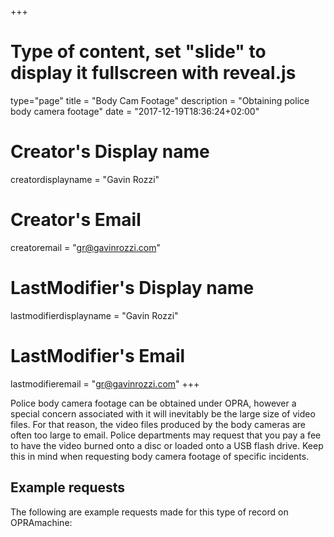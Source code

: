 +++
# Type of content, set "slide" to display it fullscreen with reveal.js
type="page"
title = "Body Cam Footage"
description = "Obtaining police body camera footage"
date = "2017-12-19T18:36:24+02:00"
# Creator's Display name
creatordisplayname = "Gavin Rozzi"
# Creator's Email
creatoremail = "gr@gavinrozzi.com"
# LastModifier's Display name
lastmodifierdisplayname = "Gavin Rozzi"
# LastModifier's Email
lastmodifieremail = "gr@gavinrozzi.com"
+++

Police body camera footage can be obtained under OPRA, however a special concern associated with it will inevitably be the large size of video files. For that reason, the video files produced by the body cameras are often too large to email. Police departments may request that you pay a fee to have the video burned onto a disc or loaded onto a USB flash drive. Keep this in mind when requesting body camera footage of specific incidents.

## Example requests
The following are example requests made for this type of record on OPRAmachine:
